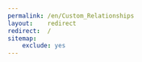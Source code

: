 ```yaml
---
permalink: /en/Custom_Relationships
layout:    redirect
redirect:  /
sitemap:
    exclude: yes
---
```

